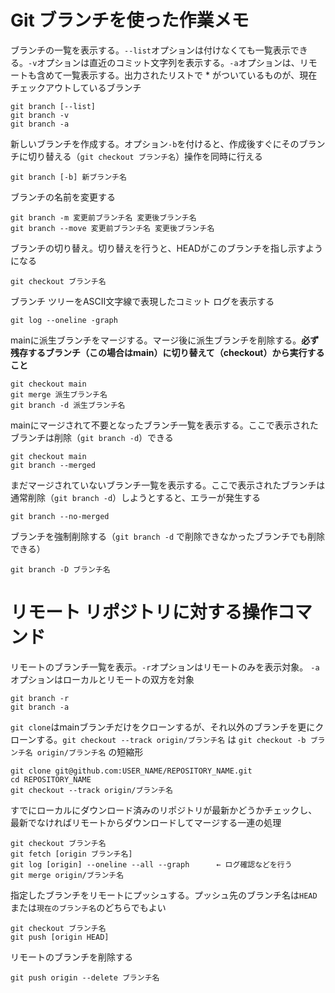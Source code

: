 # Git ブランチを使った作業メモ

ブランチの一覧を表示する。` --list `オプションは付けなくても一覧表示できる。` -v `オプションは直近のコミット文字列を表示する。` -a `オプションは、リモートも含めて一覧表示する。出力されたリストで * がついているものが、現在チェックアウトしているブランチ
```
git branch [--list]
git branch -v
git branch -a
```

新しいブランチを作成する。オプション` -b `を付けると、作成後すぐにそのブランチに切り替える（`git checkout ブランチ名`）操作を同時に行える
```
git branch [-b] 新ブランチ名
```

ブランチの名前を変更する
```
git branch -m 変更前ブランチ名 変更後ブランチ名
git branch --move 変更前ブランチ名 変更後ブランチ名
```

ブランチの切り替え。切り替えを行うと、HEADがこのブランチを指し示すようになる
```
git checkout ブランチ名
```

ブランチ ツリーをASCII文字線で表現したコミット ログを表示する
```
git log --oneline -graph
```

mainに派生ブランチをマージする。マージ後に派生ブランチを削除する。**必ず残存するブランチ（この場合はmain）に切り替えて（checkout）から実行すること**
```
git checkout main
git merge 派生ブランチ名
git branch -d 派生ブランチ名
```

mainにマージされて不要となったブランチ一覧を表示する。ここで表示されたブランチは削除（` git branch -d `）できる
```
git checkout main
git branch --merged
```

まだマージされていないブランチ一覧を表示する。ここで表示されたブランチは通常削除（` git branch -d `）しようとすると、エラーが発生する
```
git branch --no-merged
```

ブランチを強制削除する（` git branch -d ` で削除できなかったブランチでも削除できる）
```
git branch -D ブランチ名
```

# リモート リポジトリに対する操作コマンド
リモートのブランチ一覧を表示。` -r `オプションはリモートのみを表示対象。 ` -a `オプションはローカルとリモートの双方を対象
```
git branch -r
git branch -a
```
`git clone`はmainブランチだけをクローンするが、それ以外のブランチを更にクローンする。` git checkout --track origin/ブランチ名 ` は ` git checkout -b ブランチ名 origin/ブランチ名 ` の短縮形
```
git clone git@github.com:USER_NAME/REPOSITORY_NAME.git
cd REPOSITORY_NAME
git checkout --track origin/ブランチ名
```
すでにローカルにダウンロード済みのリポジトリが最新かどうかチェックし、最新でなければリモートからダウンロードしてマージする一連の処理
```
git checkout ブランチ名
git fetch [origin ブランチ名]
git log [origin] --oneline --all --graph      ← ログ確認などを行う
git merge origin/ブランチ名
```
指定したブランチをリモートにプッシュする。プッシュ先のブランチ名は` HEAD `または` 現在のブランチ名 `のどちらでもよい
```
git checkout ブランチ名
git push [origin HEAD]
```
リモートのブランチを削除する
```
git push origin --delete ブランチ名
```

